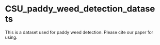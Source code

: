 # CSU_paddy_weed_detection_datasets
This is a dataset used for paddy weed detection. Please cite our paper for using.
